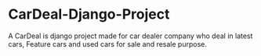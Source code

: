# CarDeal-Django-Project
A CarDeal is django project made for car dealer company who deal in latest cars, Feature cars and used cars for sale and resale purpose.  
